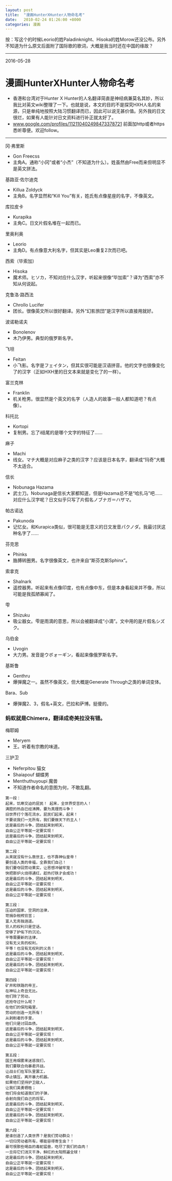 ```yaml
---
layout: post
title:  "漫画HunterXHunter人物命名考"
date:   2010-02-24 01:26:00 +8000
categories: 漫画
---
```


按：写这个的时候Leorio的姓Paladinknight、Hisoka的姓Morow还没公布。另外不知道为什么原文后面附了国际歌的歌词，大概是我当时还在中国的缘故？
<hr>
2016-05-28

# 漫画HunterXHunter人物命名考

- 香港和台湾对于Hunter X Hunter的人名翻译简直是神经病兼莫名其妙，所以我比对英文wiki整理了一下。也就是说，本文的目的不是探究HXH人名的来源，只是单纯地按照大陆习惯翻译而已，因此可以说无甚价值。另外我的日文很烂，如果有人能针对日文资料进行补正就太好了。
- www.google.com/profiles/112110402498473378721 前面加http或者https悉听尊便。欢迎follow。

<hr>

冈·弗里斯

- Gon Freecss
- 主角A。通称“小冈”或者“小杰”（不知道为什么）。姓虽然由Free而来但明显不是英文拼法。

基路亚·佐尔迪克

- Killua Zoldyck
- 主角B。名字显然和“Kill You”有关，姓氏有点像星座的名字，不像英文。

库拉皮卡

- Kurapika
- 主角C。日文片假名堆在一起而已。

里奥利奥

- Leorio
- 主角D。有点像意大利名字，但其实是Leo重复2次而已吧。

西索（毕索加）

- Hisoka
- 魔术师。ヒソカ，不知对应什么汉字，听起来很像“毕加索”？译为“西索”亦不知从何说起。

克鲁洛·路西法

- Chrollo Lucifer
- 团长。很像英文所以很好翻译。另外“幻影旅団”是汉字所以直接用就好。

波诺勒诺夫

- Bonolenov
- 木乃伊男。典型的俄罗斯名字。

飞坦

- Feitan
- 小飞影。名字是フェイタン，但其实很可能是汉语拼音。他的文字也很像变化了的汉字（正如HXH里的日文本来就是变化了的一样）。

富兰克林

- Franklin
- 机关枪男。很显然是个英文的名字（人造人的故事一般人都知道吧？有点像）。

科托比

- Kortopi
- 复制男。忘了i结尾的是哪个文字的特征了……

麻子

- Machi
- 线女。マチ大概是对应麻子之类的汉字？应该是日本名字，翻译成“玛奇”大概不太适合。

信长

- Nobunaga Hazama
- 武士刀。Nobunaga是信长大家都知道，但是Hazama总不是“哈扎马”吧……对应什么汉字呢？日文似乎只写了片假名ノブナガ＝ハザマ。

帕古诺达

- Pakunoda
- 记忆女。和Kurapica类似，很可能是无意义的日文发音パクノダ。我最讨厌这种名字了……

芬克思

- Phinks
- 胳膊转圈男。名字很像英文，也许来自“斯芬克斯Sphinx”。

索拿克

- Shalnark
- 遥控器男。听起来有点像印度，也有点像中东，但是本身看起来并不像，所以可能是我孤陋寡闻了。

雫

- Shizuku
- 吸尘器女。雫是雨滴的意思，所以会被翻译成“小滴”。文中用的是片假名シズク。

乌伯金

- Uvogin
- 大力男。发音是ウボォーギン，看起来像俄罗斯名字。

基斯鲁

- Genthru
- 爆弾魔之一。虽然不像英文，但大概是Generate Through之类的单词变体。

Bara、Sub

- 爆弾魔2、3，假名+英文，巴拉和萨博。挺傻的。

### 蚂蚁就是Chimera，翻译成奇美拉没有错。

梅耶姆

- Meryem
- 王。听着有宗教的味道。

三护卫

- Neferpitou 猫女
- Shaiapouf 蝴蝶男
- Menthuthuyoupi 魔兽
- 不知道作者命名的意图为何，不敢乱翻。

```
第一段：
起来，饥寒交迫的屁民！ 起来，全世界受苦的人！ 
满腔的热血已经沸腾，要为真理而斗争！ 
旧世界打个落花流水，屁民们起来，起来！ 
不要说我们一无所有，我们要做天下的主人！ 
这是最后的斗争，团结起来到明天， 
自由公正平等就一定要实现！ 
这是最后的斗争，团结起来到明天， 
自由公正平等就一定要实现！

第二段：
从来就没有什么救世主，也不靠神仙皇帝！ 
要创造人类的幸福，全靠我们自己！ 
我们要夺回劳动果实，让思想冲破牢笼！ 
快把那炉火烧得通红，趁热打铁才会成功！ 
这是最后的斗争，团结起来到明天， 
自由公正平等就一定要实现！ 
这是最后的斗争，团结起来到明天， 
自由公正平等就一定要实现！ 

第三段：
压迫的国家、空洞的法律，
苛捐杂税榨穷苦；
富人无务独逍遥。
穷人的权利只是空话，
受够了护佑下的沉沦。
平等需要新的法律，
没有无义务的权利，
平等！也没有无权利的义务！
这是最后的斗争，团结起来到明天， 
自由公正平等就一定要实现！ 
这是最后的斗争，团结起来到明天， 
自由公正平等就一定要实现！

第四段：
矿井和铁路的帝王，
在神坛上奇丑无比。
他们除了劳动，
还抢夺过什么呢？
在他们的保险箱里，
劳动的创造一无所有！
从剥削者的手里，
他们只是讨回血债。
这是最后的斗争，团结起来到明天， 
自由公正平等就一定要实现！ 
这是最后的斗争，团结起来到明天， 
自由公正平等就一定要实现！

第五段：
国王用烟雾来迷惑我们，
我们要联合向暴君开战。
让战士们在军队里罢工，
停止镇压，离开暴力机器。
如果他们坚持护卫敌人，
让我们英勇牺牲；
他们将会知道我们的子弹，
会射向我们自己的将军。
这是最后的斗争，团结起来到明天， 
自由公正平等就一定要实现！ 
这是最后的斗争，团结起来到明天， 
自由公正平等就一定要实现！

第六段：
是谁创造了人类世界？是我们劳动群众！ 
一切归劳动者所有，哪能容得寄生虫？！ 
最可恨那些喝血的毒蛇猛兽，吃尽了我们的血肉！ 
一旦将它们消灭干净，鲜红的太阳照遍全球！ 
这是最后的斗争，团结起来到明天， 
自由公正平等就一定要实现！ 
这是最后的斗争，团结起来到明天， 
自由公正平等就一定要实现！
```